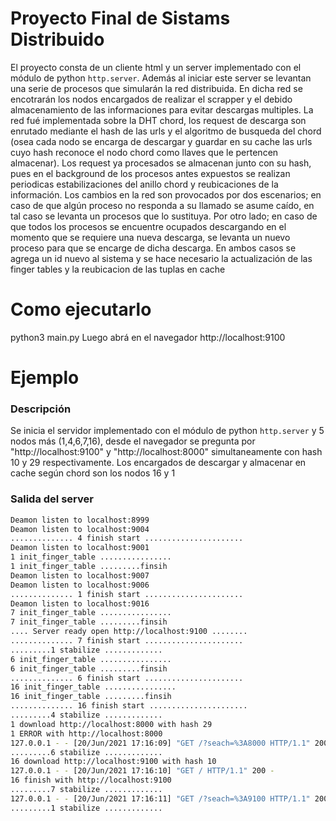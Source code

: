 # Proyecto Final de Sistams Distribuido 

El proyecto consta de un cliente html y un server implementado con el módulo de python 
`http.server`. Además al iniciar este server se levantan una serie de procesos que simularán
la red distribuida. En dicha red se encotrarán los nodos encargados de realizar el scrapper y 
el debido almacenamiento de las informaciones para evitar descargas multiples. La red fué 
implementada sobre la DHT chord, los request de descarga son enrutado mediante el hash de 
las urls y el algoritmo de busqueda del chord (osea cada nodo se encarga de descargar y guardar 
en su cache las urls cuyo hash reconoce el nodo chord como llaves que le pertencen almacenar). 
Los request ya procesados se almacenan junto con su hash, pues en el background de los procesos
antes expuestos se realizan periodicas estabilizaciones del anillo chord y reubicaciones de la
información. Los cambios en la red son provocados por dos escenarios; en caso de que algún 
proceso no responda a su llamado se asume caído, en tal caso se levanta un procesos que lo 
sustituya. Por otro lado; en caso de que todos los procesos se encuentre ocupados descargando 
en el momento que se requiere una nueva descarga, se levanta un nuevo proceso para que se 
encarge de dicha descarga. En ambos casos se agrega un id nuevo al sistema y se hace necesario
la actualización de las finger tables y la reubicacion de las tuplas en cache

# Como ejecutarlo
python3 main.py
Luego abrá en el navegador http://localhost:9100 

# Ejemplo
### Descripción
Se inicia el servidor implementado con el módulo de python `http.server` y 5 nodos más (1,4,6,7,16), desde 
el navegador se pregunta por "http://localhost:9100" y "http://localhost:8000" simultaneamente con hash 10 y
29 respectivamente. Los encargados de descargar y almacenar en cache según chord son los nodos 16 y 1 

### Salida del server
```bash
Deamon listen to localhost:8999
Deamon listen to localhost:9004
.............. 4 finish start ......................
Deamon listen to localhost:9001
1 init_finger_table ................
1 init_finger_table .........finsih
Deamon listen to localhost:9007
Deamon listen to localhost:9006
.............. 1 finish start ......................
Deamon listen to localhost:9016
7 init_finger_table ................
7 init_finger_table .........finsih
.... Server ready open http://localhost:9100 ........
.............. 7 finish start ......................
.........1 stabilize .............
6 init_finger_table ................
6 init_finger_table .........finsih
.............. 6 finish start ......................
16 init_finger_table ................
16 init_finger_table .........finsih
.............. 16 finish start ......................
.........4 stabilize .............
1 download http://localhost:8000 with hash 29
1 ERROR with http://localhost:8000
127.0.0.1 - - [20/Jun/2021 17:16:09] "GET /?seach=%3A8000 HTTP/1.1" 200 -
.........6 stabilize .............
16 download http://localhost:9100 with hash 10
127.0.0.1 - - [20/Jun/2021 17:16:10] "GET / HTTP/1.1" 200 -
16 finish with http://localhost:9100
.........7 stabilize .............
127.0.0.1 - - [20/Jun/2021 17:16:11] "GET /?seach=%3A9100 HTTP/1.1" 200 -
.........1 stabilize .............
```
